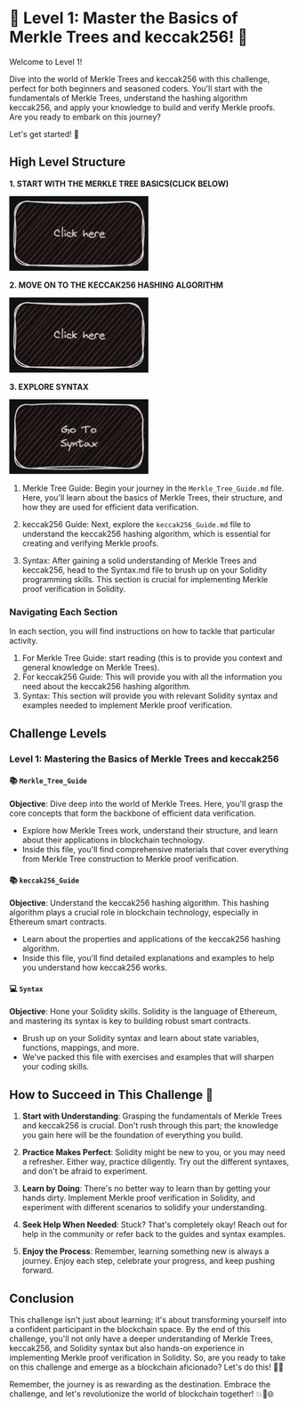 # 🚀 Level 1: Master the Basics of Merkle Trees and keccak256! 🌟

Welcome to Level 1!

Dive into the world of Merkle Trees and keccak256 with this challenge, perfect for both beginners and seasoned coders. You'll start with the fundamentals of Merkle Trees, understand the hashing algorithm keccak256, and apply your knowledge to build and verify Merkle proofs. Are you ready to embark on this journey?

Let's get started! 💪

## High Level Structure

**1. START WITH THE MERKLE TREE BASICS(CLICK BELOW)**

[<img alt="start here" width="250px" src="../images/clickHere.png" />](./MerkleTree-guide.md)

**2. MOVE ON TO THE KECCAK256 HASHING ALGORITHM**

[<img alt="start here" width="250px" src="../images/clickHere.png" />](./Keccak256-guide.md)

**3. EXPLORE SYNTAX**

[<img alt="start here" width="250px" src="../images/syntax.png" />](./Syntax.md)

1. Merkle Tree Guide: Begin your journey in the `Merkle_Tree_Guide.md` file. Here, you'll learn about the basics of Merkle Trees, their structure, and how they are used for efficient data verification.

2. keccak256 Guide: Next, explore the `keccak256_Guide.md` file to understand the keccak256 hashing algorithm, which is essential for creating and verifying Merkle proofs.

3. Syntax: After gaining a solid understanding of Merkle Trees and keccak256, head to the Syntax.md file to brush up on your Solidity programming skills. This section is crucial for implementing Merkle proof verification in Solidity.

### Navigating Each Section

In each section, you will find instructions on how to tackle that particular activity.

1. For Merkle Tree Guide: start reading (this is to provide you context and general knowledge on Merkle Trees).
2. For keccak256 Guide: This will provide you with all the information you need about the keccak256 hashing algorithm.
3. Syntax: This section will provide you with relevant Solidity syntax and examples needed to implement Merkle proof verification.

## Challenge Levels

### Level 1: Mastering the Basics of Merkle Trees and keccak256

#### 📚 `Merkle_Tree_Guide`

**Objective**: Dive deep into the world of Merkle Trees. Here, you'll grasp the core concepts that form the backbone of efficient data verification.

- Explore how Merkle Trees work, understand their structure, and learn about their applications in blockchain technology.
- Inside this file, you'll find comprehensive materials that cover everything from Merkle Tree construction to Merkle proof verification.

#### 📚 `keccak256_Guide`

**Objective**: Understand the keccak256 hashing algorithm. This hashing algorithm plays a crucial role in blockchain technology, especially in Ethereum smart contracts.

- Learn about the properties and applications of the keccak256 hashing algorithm.
- Inside this file, you'll find detailed explanations and examples to help you understand how keccak256 works.

#### 💻 `Syntax`

**Objective**: Hone your Solidity skills. Solidity is the language of Ethereum, and mastering its syntax is key to building robust smart contracts.

- Brush up on your Solidity syntax and learn about state variables, functions, mappings, and more.
- We've packed this file with exercises and examples that will sharpen your coding skills.

## How to Succeed in This Challenge 🌟

1. **Start with Understanding**: Grasping the fundamentals of Merkle Trees and keccak256 is crucial. Don't rush through this part; the knowledge you gain here will be the foundation of everything you build.

2. **Practice Makes Perfect**: Solidity might be new to you, or you may need a refresher. Either way, practice diligently. Try out the different syntaxes, and don't be afraid to experiment.

3. **Learn by Doing**: There's no better way to learn than by getting your hands dirty. Implement Merkle proof verification in Solidity, and experiment with different scenarios to solidify your understanding.

4. **Seek Help When Needed**: Stuck? That's completely okay! Reach out for help in the community or refer back to the guides and syntax examples.

5. **Enjoy the Process**: Remember, learning something new is always a journey. Enjoy each step, celebrate your progress, and keep pushing forward.

## Conclusion

This challenge isn't just about learning; it's about transforming yourself into a confident participant in the blockchain space. By the end of this challenge, you'll not only have a deeper understanding of Merkle Trees, keccak256, and Solidity syntax but also hands-on experience in implementing Merkle proof verification in Solidity. So, are you ready to take on this challenge and emerge as a blockchain aficionado? Let's do this! 🚀🌟

Remember, the journey is as rewarding as the destination. Embrace the challenge, and let's revolutionize the world of blockchain together! 💥🔗🌐

